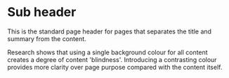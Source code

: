 # Sub header

This is the standard page header for pages that separates the title and summary from the content.

Research shows that using a single background colour for all content creates a degree of content 'blindness'. Introducing a contrasting colour provides more clarity over page purpose compared with the content itself.